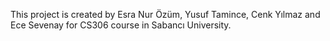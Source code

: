 This project is created by Esra Nur Özüm, Yusuf Tamince, Cenk Yılmaz and Ece Sevenay for CS306 course in Sabancı University.
